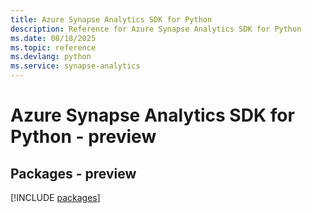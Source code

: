 ```yaml
---
title: Azure Synapse Analytics SDK for Python
description: Reference for Azure Synapse Analytics SDK for Python
ms.date: 08/18/2025
ms.topic: reference
ms.devlang: python
ms.service: synapse-analytics
---
```

# Azure Synapse Analytics SDK for Python - preview
## Packages - preview
[!INCLUDE [packages](synapse-analytics-index.md)]